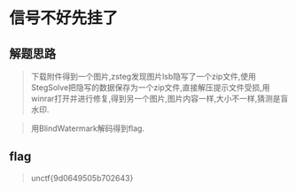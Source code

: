 # 信号不好先挂了

## 解题思路

> 下载附件得到一个图片,zsteg发现图片lsb隐写了一个zip文件,使用StegSolve把隐写的数据保存为一个zip文件,直接解压提示文件受损,用winrar打开并进行修复,得到另一个图片,图片内容一样,大小不一样,猜测是盲水印.

> 用BlindWatermark解码得到flag.

## flag

> unctf{9d0649505b702643}